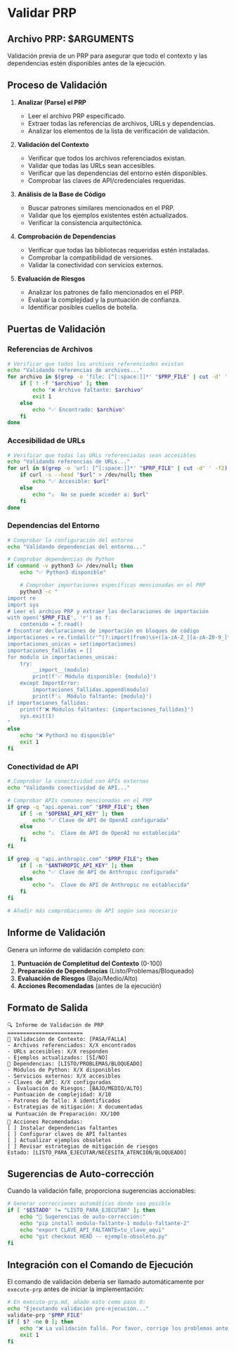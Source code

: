 # Validar PRP

## Archivo PRP: $ARGUMENTS

Validación previa de un PRP para asegurar que todo el contexto y las dependencias estén disponibles antes de la ejecución.

## Proceso de Validación

1.  **Analizar (Parse) el PRP**
    -   Leer el archivo PRP especificado.
    -   Extraer todas las referencias de archivos, URLs y dependencias.
    -   Analizar los elementos de la lista de verificación de validación.

2.  **Validación del Contexto**
    -   Verificar que todos los archivos referenciados existan.
    -   Validar que todas las URLs sean accesibles.
    -   Verificar que las dependencias del entorno estén disponibles.
    -   Comprobar las claves de API/credenciales requeridas.

3.  **Análisis de la Base de Código**
    -   Buscar patrones similares mencionados en el PRP.
    -   Validar que los ejemplos existentes estén actualizados.
    -   Verificar la consistencia arquitectónica.

4.  **Comprobación de Dependencias**
    -   Verificar que todas las bibliotecas requeridas estén instaladas.
    -   Comprobar la compatibilidad de versiones.
    -   Validar la conectividad con servicios externos.

5.  **Evaluación de Riesgos**
    -   Analizar los patrones de fallo mencionados en el PRP.
    -   Evaluar la complejidad y la puntuación de confianza.
    -   Identificar posibles cuellos de botella.

## Puertas de Validación

### Referencias de Archivos

```bash
# Verificar que todos los archivos referenciados existan
echo "Validando referencias de archivos..."
for archivo in $(grep -o 'file: [^[:space:]]*' "$PRP_FILE" | cut -d' ' -f2); do
    if [ ! -f "$archivo" ]; then
        echo "❌ Archivo faltante: $archivo"
        exit 1
    else
        echo "✅ Encontrado: $archivo"
    fi
done
```

### Accesibilidad de URLs

```bash
# Verificar que todas las URLs referenciadas sean accesibles
echo "Validando referencias de URLs..."
for url in $(grep -o 'url: [^[:space:]]*' "$PRP_FILE" | cut -d' ' -f2); do
    if curl -s --head "$url" > /dev/null; then
        echo "✅ Accesible: $url"
    else
        echo "⚠️  No se puede acceder a: $url"
    fi
done
```

### Dependencias del Entorno

```bash
# Comprobar la configuración del entorno
echo "Validando dependencias del entorno..."

# Comprobar dependencias de Python
if command -v python3 &> /dev/null; then
    echo "✅ Python3 disponible"

    # Comprobar importaciones específicas mencionadas en el PRP
    python3 -c "
import re
import sys
# Leer el archivo PRP y extraer las declaraciones de importación
with open('$PRP_FILE', 'r') as f:
    contenido = f.read()
# Encontrar declaraciones de importación en bloques de código
importaciones = re.findall(r'^(?:import|from)\s+([a-zA-Z_][a-zA-Z0-9_]*)', contenido, re.MULTILINE)
importaciones_unicas = set(importaciones)
importaciones_fallidas = []
for modulo in importaciones_unicas:
    try:
        __import__(modulo)
        print(f'✅ Módulo disponible: {modulo}')
    except ImportError:
        importaciones_fallidas.append(modulo)
        print(f'⚠️  Módulo faltante: {modulo}')
if importaciones_fallidas:
    print(f'❌ Módulos faltantes: {importaciones_fallidas}')
    sys.exit(1)
"
else
    echo "❌ Python3 no disponible"
    exit 1
fi
```

### Conectividad de API

```bash
# Comprobar la conectividad con APIs externas
echo "Validando conectividad de API..."

# Comprobar APIs comunes mencionadas en el PRP
if grep -q "api.openai.com" "$PRP_FILE"; then
    if [ -n "$OPENAI_API_KEY" ]; then
        echo "✅ Clave de API de OpenAI configurada"
    else
        echo "⚠️  Clave de API de OpenAI no establecida"
    fi
fi

if grep -q "api.anthropic.com" "$PRP_FILE"; then
    if [ -n "$ANTHROPIC_API_KEY" ]; then
        echo "✅ Clave de API de Anthropic configurada"
    else
        echo "⚠️  Clave de API de Anthropic no establecida"
    fi
fi

# Añadir más comprobaciones de API según sea necesario
```

## Informe de Validación

Genera un informe de validación completo con:

1.  **Puntuación de Completitud del Contexto** (0-100)
2.  **Preparación de Dependencias** (Listo/Problemas/Bloqueado)
3.  **Evaluación de Riesgos** (Bajo/Medio/Alto)
4.  **Acciones Recomendadas** (antes de la ejecución)

## Formato de Salida

```
🔍 Informe de Validación de PRP
========================
📁 Validación de Contexto: [PASA/FALLA]
- Archivos referenciados: X/X encontrados
- URLs accesibles: X/X responden
- Ejemplos actualizados: [SÍ/NO]
🔧 Dependencias: [LISTO/PROBLEMAS/BLOQUEADO]
- Módulos de Python: X/X disponibles
- Servicios externos: X/X accesibles
- Claves de API: X/X configuradas
⚠️  Evaluación de Riesgos: [BAJO/MEDIO/ALTO]
- Puntuación de complejidad: X/10
- Patrones de fallo: X identificados
- Estrategias de mitigación: X documentadas
📊 Puntuación de Preparación: XX/100
🎯 Acciones Recomendadas:
[ ] Instalar dependencias faltantes
[ ] Configurar claves de API faltantes
[ ] Actualizar ejemplos obsoletos
[ ] Revisar estrategias de mitigación de riesgos
Estado: [LISTO_PARA_EJECUTAR/NECESITA_ATENCIÓN/BLOQUEADO]
```

## Sugerencias de Auto-corrección

Cuando la validación falle, proporciona sugerencias accionables:

```bash
# Generar correcciones automáticas donde sea posible
if [ "$ESTADO" != "LISTO_PARA_EJECUTAR" ]; then
    echo "🔧 Sugerencias de auto-corrección:"
    echo "pip install modulo-faltante-1 modulo-faltante-2"
    echo "export CLAVE_API_FALTANTE=tu_clave_aqui"
    echo "git checkout HEAD -- ejemplo-obsoleto.py"
fi
```

## Integración con el Comando de Ejecución

El comando de validación debería ser llamado automáticamente por `execute-prp` antes de iniciar la implementación:

```bash
# En execute-prp.md, añade esto como paso 0:
echo "Ejecutando validación pre-ejecución..."
validate-prp "$PRP_FILE"
if [ $? -ne 0 ]; then
    echo "❌ La validación falló. Por favor, corrige los problemas antes de la ejecución."
    exit 1
fi
```